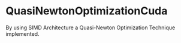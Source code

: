 # QuasiNewtonOptimizationCuda
By using SIMD  Architecture a Quasi-Newton Optimization Technique implemented.
